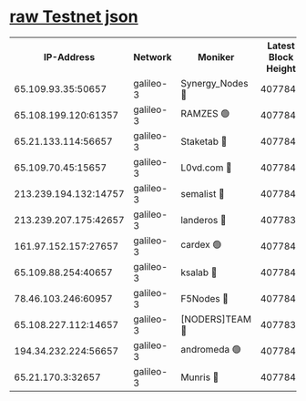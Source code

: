 [raw Testnet json](https://rpc-check.androt.stavr.tech/androt/rpcandrot_result.json)
=

<table><tr><th>IP-Address</th><th>Network</th><th>Moniker</th><th>Latest Block Height</th><th>Earliest Block Height</th><th>Catching Up</th><th>Voting Power</th><th>Scan Time</th></tr><tr><td>65.109.93.35:50657</td><td>galileo-3</td><td>Synergy_Nodes 🔴</td><td>4077844</td><td>0</td><td>False</td><td>960600</td><td>2023-12-03T22:16:05.912230503UTC</td></tr><tr><td>65.108.199.120:61357</td><td>galileo-3</td><td>RAMZES 🟢</td><td>4077841</td><td>1</td><td>False</td><td>0</td><td>2023-12-03T22:15:48.257250808UTC</td></tr><tr><td>65.21.133.114:56657</td><td>galileo-3</td><td>Staketab 🔴</td><td>4077845</td><td>90001</td><td>False</td><td>2</td><td>2023-12-03T22:16:06.944892725UTC</td></tr><tr><td>65.109.70.45:15657</td><td>galileo-3</td><td>L0vd.com 🔴</td><td>4077844</td><td>659001</td><td>False</td><td>3</td><td>2023-12-03T22:16:05.466755383UTC</td></tr><tr><td>213.239.194.132:14757</td><td>galileo-3</td><td>semalist 🔴</td><td>4077840</td><td>2228721</td><td>False</td><td>1318</td><td>2023-12-03T22:15:40.954699671UTC</td></tr><tr><td>213.239.207.175:42657</td><td>galileo-3</td><td>landeros 🔴</td><td>4077839</td><td>2642001</td><td>False</td><td>72</td><td>2023-12-03T22:15:36.044973012UTC</td></tr><tr><td>161.97.152.157:27657</td><td>galileo-3</td><td>cardex 🟢</td><td>4077845</td><td>2945323</td><td>False</td><td>0</td><td>2023-12-03T22:16:06.507957799UTC</td></tr><tr><td>65.109.88.254:40657</td><td>galileo-3</td><td>ksalab 🔴</td><td>4077841</td><td>3000356</td><td>False</td><td>31925</td><td>2023-12-03T22:15:43.807926998UTC</td></tr><tr><td>78.46.103.246:60957</td><td>galileo-3</td><td>F5Nodes 🔴</td><td>4077844</td><td>3057001</td><td>False</td><td>24</td><td>2023-12-03T22:16:06.174736190UTC</td></tr><tr><td>65.108.227.112:14657</td><td>galileo-3</td><td>[NODERS]TEAM 🔴</td><td>4077839</td><td>3176323</td><td>False</td><td>959616</td><td>2023-12-03T22:15:36.356145173UTC</td></tr><tr><td>194.34.232.224:56657</td><td>galileo-3</td><td>andromeda 🟢</td><td>4077841</td><td>3977841</td><td>False</td><td>0</td><td>2023-12-03T22:15:43.409754781UTC</td></tr><tr><td>65.21.170.3:32657</td><td>galileo-3</td><td>Munris 🔴</td><td>4077843</td><td>3977843</td><td>False</td><td>411</td><td>2023-12-03T22:15:54.794918500UTC</td></tr></table>
